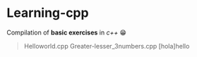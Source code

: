 # Learning-cpp
Compilation of **basic exercises** in *c++* 😁
>Helloworld.cpp
>Greater-lesser_3numbers.cpp
>[hola]hello
